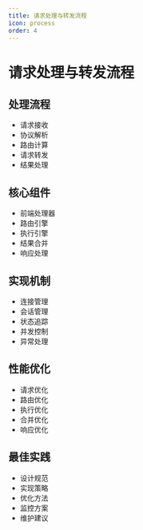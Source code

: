```yaml
---
title: 请求处理与转发流程
icon: process
order: 4
---
```


# 请求处理与转发流程

## 处理流程
- 请求接收
- 协议解析
- 路由计算
- 请求转发
- 结果处理

## 核心组件
- 前端处理器
- 路由引擎
- 执行引擎
- 结果合并
- 响应处理

## 实现机制
- 连接管理
- 会话管理
- 状态追踪
- 并发控制
- 异常处理

## 性能优化
- 请求优化
- 路由优化
- 执行优化
- 合并优化
- 响应优化

## 最佳实践
- 设计规范
- 实现策略
- 优化方法
- 监控方案
- 维护建议
